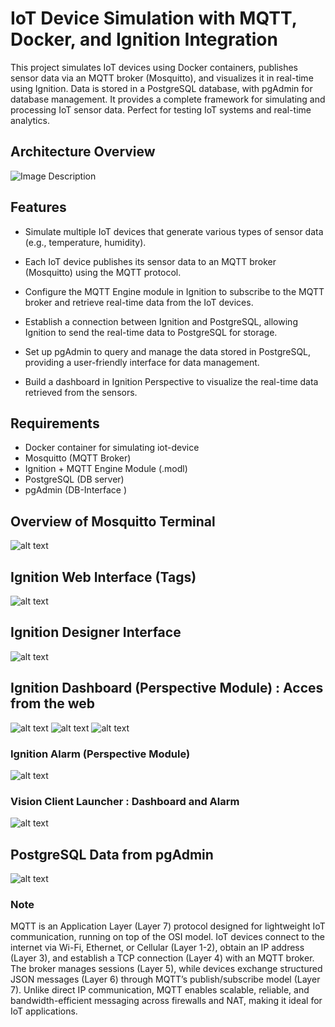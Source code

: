 # IoT Device Simulation with MQTT, Docker, and Ignition Integration


This project simulates IoT devices using Docker containers, publishes sensor data via an MQTT broker (Mosquitto), and visualizes it in real-time using Ignition. Data is stored in a PostgreSQL database, with pgAdmin for database management. It provides a complete framework for simulating and processing IoT sensor data. Perfect for testing IoT systems and real-time analytics.

## Architecture Overview
![Image Description](./images/Archi_2.png)

## Features

- Simulate multiple IoT devices that generate various types of sensor data (e.g., temperature, humidity).

- Each IoT device publishes its sensor data to an MQTT broker (Mosquitto) using the MQTT protocol.

- Configure the MQTT Engine module in Ignition to subscribe to the MQTT broker and retrieve real-time data from the IoT devices.

- Establish a connection between Ignition and PostgreSQL, allowing Ignition to send the real-time data to PostgreSQL for storage.

- Set up pgAdmin to query and manage the data stored in PostgreSQL, providing a user-friendly interface for data management.

- Build a dashboard in Ignition Perspective to visualize the real-time data retrieved from the sensors.

## Requirements
- Docker container for simulating iot-device
- Mosquitto (MQTT Broker)
- Ignition + MQTT Engine Module (.modl)
- PostgreSQL (DB server)
- pgAdmin (DB-Interface )

## Overview of Mosquitto Terminal
![alt text](images/mosquito_.png)


## Ignition Web Interface (Tags)
![alt text](images/status_tag.png)
## Ignition Designer Interface

![alt text](images/interface_tags_designer.png)

## Ignition Dashboard (Perspective Module) :  Acces from the web
![alt text](images/pages_02.png) 
![alt text](./images/Dashboard_perspective.png)
![alt text](images/iot_dashboard_from_phone.png)

### Ignition Alarm (Perspective Module) 
![alt text](images/ignitiono_alarm_perspective.png)

### Vision Client Launcher : Dashboard and Alarm
![alt text](images/gif_vision_client.gif)
## PostgreSQL Data from pgAdmin

![alt text](images/pg_admin_interface.png)



### Note

MQTT is an Application Layer (Layer 7) protocol designed for lightweight IoT communication, running on top of the OSI model. IoT devices connect to the internet via Wi-Fi, Ethernet, or Cellular (Layer 1-2), obtain an IP address (Layer 3), and establish a TCP connection (Layer 4) with an MQTT broker. The broker manages sessions (Layer 5), while devices exchange structured JSON messages (Layer 6) through MQTT’s publish/subscribe model (Layer 7). Unlike direct IP communication, MQTT enables scalable, reliable, and bandwidth-efficient messaging across firewalls and NAT, making it ideal for IoT applications. 